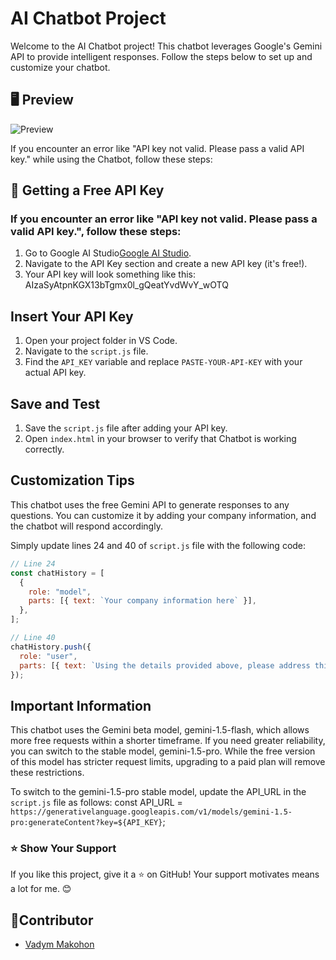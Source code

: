 # AI Chatbot Project
Welcome to the AI Chatbot project! This chatbot leverages Google's Gemini API to provide intelligent responses. Follow the steps below to set up and customize your chatbot.

## 🖥️ Preview
![Preview](https://github.com/user-attachments/assets/3cd0f632-23a9-4ccd-b26f-d64556403083)

If you encounter an error like "API key not valid. Please pass a valid API key." while using the Chatbot, follow these steps:

## 🔑 Getting a Free API Key
### If you encounter an error like "API key not valid. Please pass a valid API key.", follow these steps:
1. Go to Google AI Studio[Google AI Studio](https://aistudio.google.com/app/apikey).
2. Navigate to the API Key section and create a new API key (it's free!).
3. Your API key will look something like this: AIzaSyAtpnKGX13bTgmx0l_gQeatYvdWvY_wOTQ

## Insert Your API Key

1. Open your project folder in VS Code.
2. Navigate to the `script.js` file.
3. Find the `API_KEY` variable and replace `PASTE-YOUR-API-KEY` with your actual API key.

## Save and Test

1. Save the `script.js` file after adding your API key.
2. Open `index.html` in your browser to verify that Chatbot is working correctly.

## Customization Tips

This chatbot uses the free Gemini API to generate responses to any questions. You can customize it by adding your company information, and the chatbot will respond accordingly.

Simply update lines 24 and 40 of `script.js` file with the following code:

```javascript
// Line 24
const chatHistory = [
  {
    role: "model",
    parts: [{ text: `Your company information here` }],
  },
];

// Line 40
chatHistory.push({
  role: "user",
  parts: [{ text: `Using the details provided above, please address this query: ${userData.message}` }, ...(userData.file.data ? [{ inline_data: userData.file }] : [])],
});
```

## Important Information

This chatbot uses the Gemini beta model, gemini-1.5-flash, which allows more free requests within a shorter timeframe. If you need greater reliability, you can switch to the stable model, gemini-1.5-pro. While the free version of this model has stricter request limits, upgrading to a paid plan will remove these restrictions.

To switch to the gemini-1.5-pro stable model, update the API_URL in the `script.js` file as follows:
const API_URL = `https://generativelanguage.googleapis.com/v1/models/gemini-1.5-pro:generateContent?key=${API_KEY}`;

### ⭐ Show Your Support

If you like this project, give it a ⭐ on GitHub! Your support motivates means a lot for me. 😊

## 👤Contributor

- [Vadym Makohon](https://github.com/VadymMakohon)

